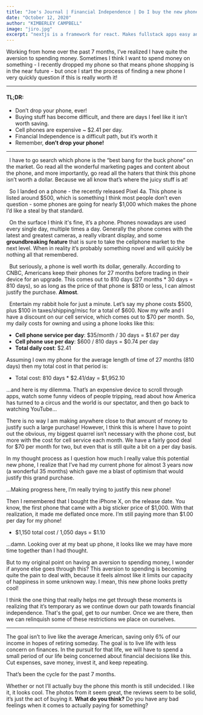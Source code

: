 ```yaml
---
title: "Joe's Journal | Financial Independence | Do I buy the new phone?"
date: "October 12, 2020"
author: "KIMBERLEY CAMPBELL"
image: "jiro.jpg"
excerpt: "nextjs is a framework for react. Makes fullstack apps easy and has SSR"
---
```


Working from home over the past 7 months, I’ve realized I have quite the aversion to spending money. Sometimes I think I want to spend money on something - I recently dropped my phone so that means phone shopping is in the near future - but once I start the process of finding a new phone I very quickly question if this is really worth it!
&nbsp;

---

#### TL;DR:

- Don’t drop your phone, ever!
- Buying stuff has become difficult, and there are days I feel like it isn’t worth saving.
- Cell phones are expensive ~ $2.41 per day.
- Financial Independence is a difficult path, but it’s worth it
- Remember, **don’t drop your phone!**
  &nbsp;

---

&nbsp;
I have to go search which phone is the “best bang for the buck phone” on the market. Go read all the wonderful marketing pages and content about the phone, and more importantly, go read all the haters that think this phone isn’t worth a dollar. Because we all know that’s where the juicy stuff is at!

&nbsp;
So I landed on a phone - the recently released Pixel 4a. This phone is listed around $500, which is something I think most people don’t even question - some phones are going for nearly $1,000 which makes the phone I’d like a steal by that standard.

&nbsp;
On the surface I think it's fine, it’s a phone. Phones nowadays are used every single day, multiple times a day. Generally the phone comes with the latest and greatest cameras, a really vibrant display, and some **groundbreaking feature** that is sure to take the cellphone market to the next level. When in reality it’s probably something novel and will quickly be nothing all that remembered.

&nbsp;
But seriously, a phone is well worth its dollar, generally. According to CNBC, Americans keep their phones for 27 months before trading in their device for an upgrade. This comes out to 810 days (27 months \* 30 days = 810 days), so as long as the price of that phone is $810 or less, I can almost justify the purchase. **Almost**.

&nbsp;
Entertain my rabbit hole for just a minute. Let’s say my phone costs $500, plus $100 in taxes/shipping/misc for a total of $600. Now my wife and I have a discount on our cell service, which comes out to $70 per month. So, my daily costs for owning and using a phone looks like this:

- **Cell phone service per day**: $35/month / 30 days = $1.67 per day
- **Cell phone use per day**: $600 / 810 days = $0.74 per day
- **Total daily cost**: $2.41
  &nbsp;

Assuming I own my phone for the average length of time of 27 months (810 days) then my total cost in that period is:

- Total cost: 810 days \* $2.41/day = $1,952.10

...and here is my dilemma. That’s an expensive device to scroll through apps, watch some funny videos of people tripping, read about how America has turned to a circus and the world is our spectator, and then go back to watching YouTube...

There is no way I am making anywhere close to that amount of money to justify such a large purchase! However, I think this is where I have to point out the obvious, my biggest quarrel isn’t necessary with the phone cost, but more with the cost for cell service each month. We have a fairly good deal for $70 per month for two, but even that is still quite a bit on a per day basis.

In my thought process as I question how much I really value this potential new phone, I realize that I’ve had my current phone for almost 3 years now (a wonderful 35 months) which gave me a blast of optimism that would justify this grand purchase.

…Making progress here, I’m really trying to justify this new phone!

Then I remembered that I bought the iPhone X, on the release date. You know, the first phone that came with a big sticker price of $1,000. With that realization, it made me deflated once more. I’m still paying more than $1.00 per day for my phone!

- $1,150 total cost / 1,050 days = $1.10

...damn. Looking over at my beat up phone, it looks like we may have more time together than I had thought.

But to my original point on having an aversion to spending money, I wonder if anyone else goes through this? This aversion to spending is becoming quite the pain to deal with, because it feels almost like it limits our capacity of happiness in some unknown way. I mean, this new phone looks pretty cool!

I think the one thing that really helps me get through these moments is realizing that it’s temporary as we continue down our path towards financial independence. That's the goal, get to our number. Once we are there, then we can relinquish some of these restrictions we place on ourselves.

---

The goal isn’t to live like the average American, saving only 6% of our income in hopes of retiring someday. The goal is to live life with less concern on finances. In the pursuit for that life, we will have to spend a small period of our life being concerned about financial decisions like this. Cut expenses, save money, invest it, and keep repeating.

That’s been the cycle for the past 7 months.

Whether or not I’ll actually buy the phone this month is still undecided. I like it, it looks cool. The photos from it seem great, the reviews seem to be solid, it’s just the act of buying it. **What do you think?** Do you have any bad feelings when it comes to actually paying for something?
